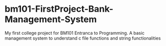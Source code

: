 # bm101-FirstProject-Bank-Management-System
My first college project for BM101 Entranca to Programming. A basic management system to understand c file functions and string functionalities

